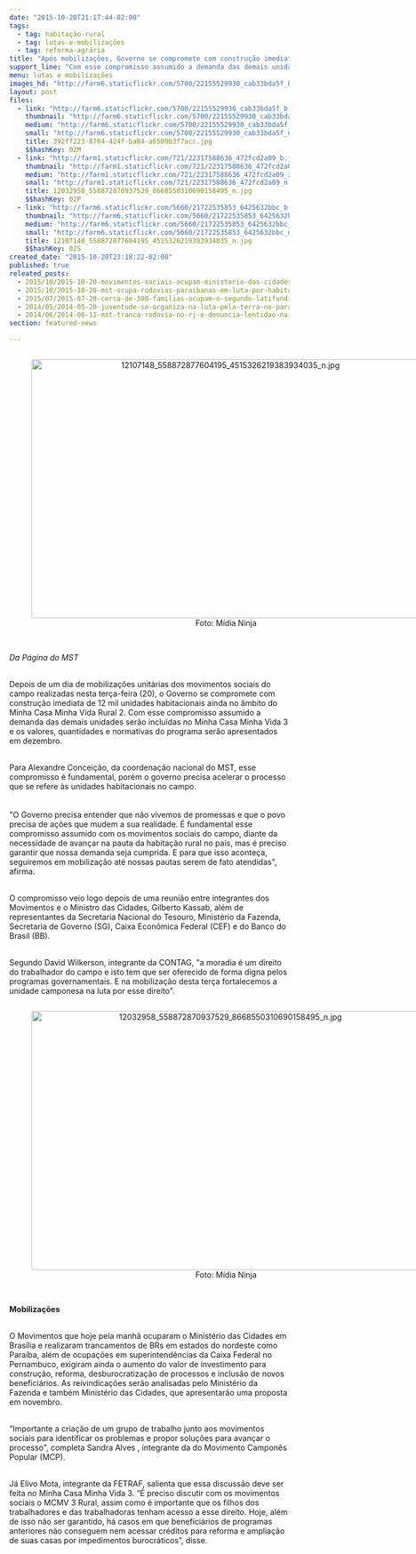 ```yaml
---
date: "2015-10-20T21:17:44-02:00"
tags:
  - tag: habitação-rural
  - tag: lutas-e-mobilizações
  - tag: reforma-agrária
title: "Após mobilizações, Governo se compromete com construção imediata de 12 mil habitações"
support_line: "Com esse compromisso assumido a demanda das demais unidades serão incluídas no Minha Casa Minha Vida 3 e os valores, quantidades e normativas do programa serão apresentados em dezembro."
menu: lutas e mobilizações
images_hd: "http://farm6.staticflickr.com/5700/22155529930_cab33bda5f_b.jpg"
layout: post
files:
  - link: "http://farm6.staticflickr.com/5700/22155529930_cab33bda5f_b.jpg"
    thumbnail: "http://farm6.staticflickr.com/5700/22155529930_cab33bda5f_t.jpg"
    medium: "http://farm6.staticflickr.com/5700/22155529930_cab33bda5f_z.jpg"
    small: "http://farm6.staticflickr.com/5700/22155529930_cab33bda5f_n.jpg"
    title: 392ff223-8704-424f-ba84-a6509b3f7acc.jpg
    $$hashKey: 02M
  - link: "http://farm1.staticflickr.com/721/22317588636_472fcd2a09_b.jpg"
    thumbnail: "http://farm1.staticflickr.com/721/22317588636_472fcd2a09_t.jpg"
    medium: "http://farm1.staticflickr.com/721/22317588636_472fcd2a09_z.jpg"
    small: "http://farm1.staticflickr.com/721/22317588636_472fcd2a09_n.jpg"
    title: 12032958_558872870937529_8668550310690158495_n.jpg
    $$hashKey: 02P
  - link: "http://farm6.staticflickr.com/5660/21722535853_6425632bbc_b.jpg"
    thumbnail: "http://farm6.staticflickr.com/5660/21722535853_6425632bbc_t.jpg"
    medium: "http://farm6.staticflickr.com/5660/21722535853_6425632bbc_z.jpg"
    small: "http://farm6.staticflickr.com/5660/21722535853_6425632bbc_n.jpg"
    title: 12107148_558872877604195_4515326219383934035_n.jpg
    $$hashKey: 02S
created_date: "2015-10-20T23:18:22-02:00"
published: true
releated_posts:
  - 2015/10/2015-10-20-movimentos-sociais-ocupam-ministerio-das-cidades-em-brasilia.md
  - 2015/10/2015-10-20-mst-ocupa-rodovias-paraibanas-em-luta-por-habitacao-rural.md
  - 2015/07/2015-07-20-cerca-de-300-familias-ocupam-o-segundo-latifundio-no-mato-grosso-em-uma-semana.md
  - 2014/05/2014-05-20-juventude-se-organiza-na-luta-pela-terra-no-parana.md-e
  - 2014/06/2014-06-11-mst-tranca-rodovia-no-rj-e-denuncia-lentidao-na-desapropriacao-de-fazenda.md-e
section: featured-news

---
```

<div style="text-align:center">
<figure class="image" style="display:inline-block"><img alt="12107148_558872877604195_4515326219383934035_n.jpg" height="466" src="http://farm6.staticflickr.com/5660/21722535853_6425632bbc_b.jpg" width="700" />
<figcaption>Foto: M&iacute;dia Ninja</figcaption>
</figure>
</div>

<p><br />
<em>Da P&aacute;gina do MST</em></p>

<p><br />
Depois de um dia de mobiliza&ccedil;&otilde;es unit&aacute;rias dos movimentos sociais do campo realizadas nesta ter&ccedil;a-feira (20), o Governo se compromete com constru&ccedil;&atilde;o imediata de 12 mil unidades habitacionais ainda no &acirc;mbito do Minha Casa Minha Vida Rural 2. Com esse compromisso assumido a demanda das demais unidades ser&atilde;o inclu&iacute;das no Minha Casa Minha Vida 3 e os valores, quantidades e normativas do programa ser&atilde;o apresentados em dezembro.</p>

<p><br />
Para Alexandre Concei&ccedil;&atilde;o, da coordena&ccedil;&atilde;o nacional do MST, esse compromisso &eacute; fundamental, por&eacute;m o governo precisa acelerar o processo que se refere &agrave;s unidades habitacionais no campo. &nbsp;<br />
&nbsp;<br />
<br />
&quot;O Governo precisa entender que n&atilde;o vivemos de promessas e que o povo precisa de a&ccedil;&otilde;es que mudem a sua realidade. &Eacute; fundamental esse compromisso assumido com os movimentos sociais do campo, diante da necessidade de avan&ccedil;ar na pauta da habita&ccedil;&atilde;o rural no pa&iacute;s, mas &eacute; preciso garantir que nossa demanda seja cumprida. E para que isso aconte&ccedil;a, seguiremos em mobiliza&ccedil;&atilde;o at&eacute; nossas pautas serem de fato atendidas&quot;, afirma.</p>

<p><br />
O compromisso veio logo depois de uma reuni&atilde;o entre integrantes dos Movimentos e o Ministro das Cidades, Gilberto Kassab, al&eacute;m de representantes da Secretaria Nacional do Tesouro, Minist&eacute;rio da Fazenda, Secretaria de Governo (SG), Caixa Econ&ocirc;mica Federal (CEF) e do Banco do Brasil (BB).</p>

<p><br />
Segundo David Wilkerson, integrante da CONTAG, &quot;a moradia &eacute; um direito do trabalhador do campo e isto tem que ser oferecido de forma digna pelos programas governamentais. E na mobiliza&ccedil;&atilde;o desta ter&ccedil;a fortalecemos a unidade camponesa na luta por esse direito&quot;.</p>

<div style="text-align:center">
<figure class="image" style="display:inline-block"><img alt="12032958_558872870937529_8668550310690158495_n.jpg" height="466" src="http://farm1.staticflickr.com/721/22317588636_472fcd2a09_b.jpg" width="700" />
<figcaption>Foto: M&iacute;dia Ninja</figcaption>
</figure>
</div>

<p><br />
<strong>Mobiliza&ccedil;&otilde;es&nbsp;</strong></p>

<p><br />
O Movimentos que hoje pela manh&atilde; ocuparam o Minist&eacute;rio das Cidades em Bras&iacute;lia e realizaram trancamentos de BRs em estados do nordeste como Para&iacute;ba, al&eacute;m de ocupa&ccedil;&otilde;es em superintend&ecirc;ncias da Caixa Federal no Pernambuco, exigiram ainda o aumento do valor de investimento para constru&ccedil;&atilde;o, reforma, desburocratiza&ccedil;&atilde;o de processos e inclus&atilde;o de novos benefici&aacute;rios. As reivindica&ccedil;&otilde;es ser&atilde;o analisadas pelo Minist&eacute;rio da Fazenda e tamb&eacute;m Minist&eacute;rio das Cidades, que apresentar&atilde;o uma proposta em novembro.&nbsp;</p>

<p><br />
&ldquo;Importante a cria&ccedil;&atilde;o de um grupo de trabalho junto aos movimentos sociais para identificar os problemas e propor solu&ccedil;&otilde;es para avan&ccedil;ar o processo&quot;, completa Sandra Alves , integrante da do Movimento Campon&ecirc;s Popular (MCP).&nbsp;</p>

<p><br />
J&aacute; Elivo Mota, integrante da FETRAF, salienta que essa discuss&atilde;o deve ser feita no Minha Casa Minha Vida 3. &ldquo;&Eacute; preciso discutir com os movimentos sociais o MCMV 3 Rural, assim como &eacute; importante que os filhos dos trabalhadores e das trabalhadoras tenham acesso a esse direito. Hoje, al&eacute;m de isso n&atilde;o ser garantido, h&aacute; casos em que benefici&aacute;rios de programas anteriores n&atilde;o conseguem nem acessar cr&eacute;ditos para reforma e amplia&ccedil;&atilde;o de suas casas por impedimentos burocr&aacute;ticos&rdquo;, disse.&nbsp;</p>
